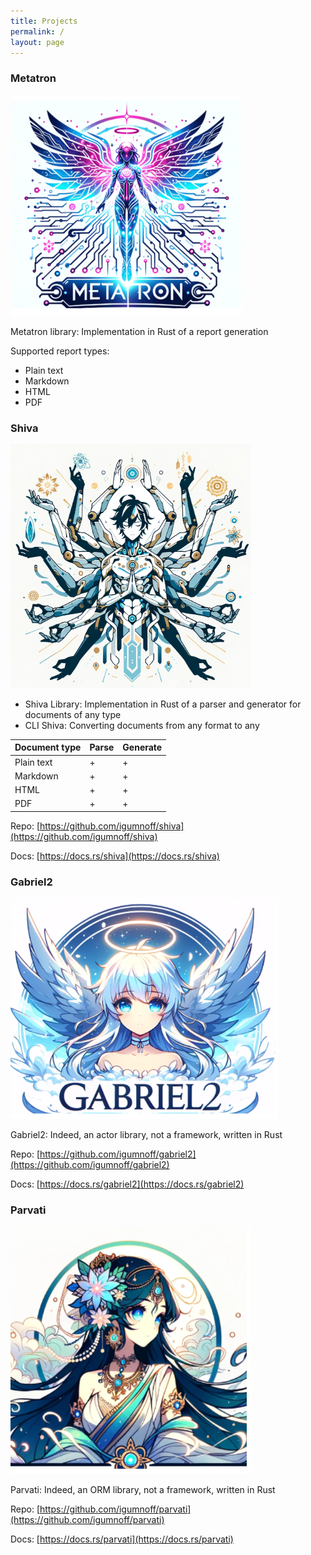 ```yaml
---
title: Projects
permalink: /
layout: page
---
```

### Metatron
![metatron](/metatron.png)

Metatron library: Implementation in Rust of a report generation

Supported report types:

- Plain text
- Markdown
- HTML
- PDF



### Shiva
![Shiva](/shiva.png)
- Shiva Library: Implementation in Rust of a parser and generator for documents of any type
- CLI Shiva: Сonverting documents from any format to any

| Document type | Parse | Generate |
|---------------|-------|----------|
| Plain text    | +     | +        |
| Markdown      | +     | +        |
| HTML          | +     | +        |
| PDF           | +     | +        |

Repo: [https://github.com/igumnoff/shiva](https://github.com/igumnoff/shiva)

Docs: [https://docs.rs/shiva](https://docs.rs/shiva)

### Gabriel2
![Gabriel2](/gabriel2.png)

Gabriel2: Indeed, an actor library, not a framework, written in Rust

Repo: [https://github.com/igumnoff/gabriel2](https://github.com/igumnoff/gabriel2)

Docs: [https://docs.rs/gabriel2](https://docs.rs/gabriel2)

### Parvati
![Parvati](/parvati.png)

Parvati: Indeed, an ORM library, not a framework, written in Rust

Repo: [https://github.com/igumnoff/parvati](https://github.com/igumnoff/parvati)

Docs: [https://docs.rs/parvati](https://docs.rs/parvati)
